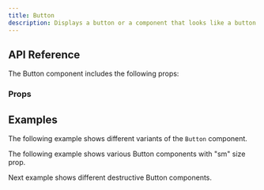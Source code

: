 ```yaml
---
title: Button
description: Displays a button or a component that looks like a button.
---
```


<ComponentPreview name="ButtonPreview"  />

## API Reference

The Button component includes the following props:

### Props
<!-- @include: ../../meta/Badge.md -->

## Examples

The following example shows different variants of the `Button` component.

<ComponentPreview name="ButtonExampleOne"  />

The following example shows various Button components with "sm" size prop.

<ComponentPreview name="ButtonExampleTwo"  />

Next example shows different destructive Button components.

<ComponentPreview name="ButtonExampleThree"  />

